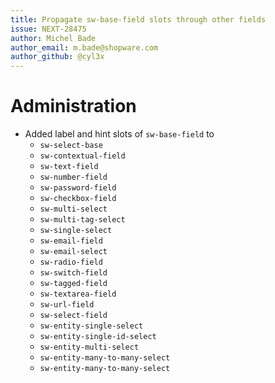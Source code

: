 ```yaml
---
title: Propagate sw-base-field slots through other fields
issue: NEXT-28475
author: Michel Bade
author_email: m.bade@shopware.com
author_github: @cyl3x
---
```

# Administration
* Added label and hint slots of `sw-base-field` to
  - `sw-select-base`
  - `sw-contextual-field`
  - `sw-text-field`
  - `sw-number-field`
  - `sw-password-field`
  - `sw-checkbox-field`
  - `sw-multi-select`
  - `sw-multi-tag-select`
  - `sw-single-select`
  - `sw-email-field`
  - `sw-email-select`
  - `sw-radio-field`
  - `sw-switch-field`
  - `sw-tagged-field`
  - `sw-textarea-field`
  - `sw-url-field`
  - `sw-select-field`
  - `sw-entity-single-select`
  - `sw-entity-single-id-select`
  - `sw-entity-multi-select`
  - `sw-entity-many-to-many-select`
  - `sw-entity-many-to-many-select`
